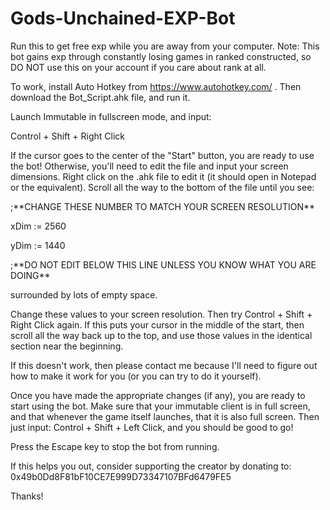 # Gods-Unchained-EXP-Bot

Run this to get free exp while you are away from your computer.
Note: This bot gains exp through constantly losing games in ranked constructed,
so DO NOT use this on your account if you care about rank at all.

To work, install Auto Hotkey from https://www.autohotkey.com/ . Then download the Bot_Script.ahk file, and run it.

Launch Immutable in fullscreen mode, and input:

Control + Shift + Right Click

If the cursor goes to the center of the "Start" button, you are ready to use the bot!
Otherwise, you'll need to edit the file and input your screen dimensions.
Right click on the .ahk file to edit it (it should open in Notepad or the equivalent).
Scroll all the way to the bottom of the file until you see:

;\*\*CHANGE THESE NUMBER TO MATCH YOUR SCREEN RESOLUTION\*\*

xDim := 2560

yDim := 1440

;\*\*DO NOT EDIT BELOW THIS LINE UNLESS YOU KNOW WHAT YOU ARE DOING\*\* 

surrounded by lots of empty space.

Change these values to your screen resolution.
Then try Control + Shift + Right Click again.
If this puts your cursor in the middle of the start, then scroll all the way back up to the top,
and use those values in the identical section near the beginning.

If this doesn't work, then please contact me because I'll need to figure out how to make it work for you (or you can try to do it yourself).


Once you have made the appropriate changes (if any), you are ready to start using the bot.
Make sure that your immutable client is in full screen, and that whenever the game itself launches, that it is also full screen.
Then just input: Control + Shift + Left Click, and you should be good to go!

Press the Escape key to stop the bot from running.

If this helps you out, consider supporting the creator by donating to:  
0x49b0Dd8F81bF10CE7E999D73347107BFd6479FE5  

Thanks!
